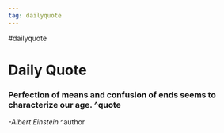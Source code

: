 ```yaml
---
tag: dailyquote
---
```


#dailyquote

# Daily Quote

### Perfection of means and confusion of ends seems to characterize our age. ^quote
*-Albert Einstein* ^author

